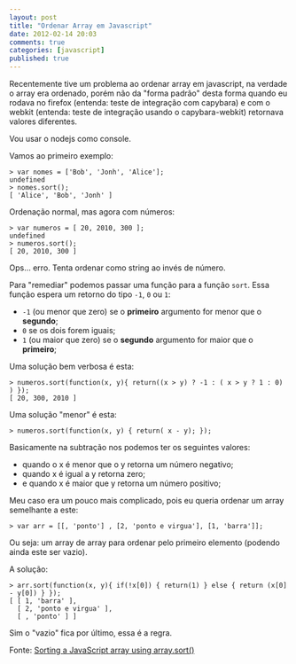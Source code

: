 ```yaml
---
layout: post
title: "Ordenar Array em Javascript"
date: 2012-02-14 20:03
comments: true
categories: [javascript]
published: true
---
```


Recentemente tive um problema ao ordenar array em javascript, na verdade
o array era ordenado, porém não da "forma padrão" desta forma quando eu
rodava no firefox (entenda: teste de integração com capybara) e com o
webkit (entenda: teste de integração usando o capybara-webkit) retornava
valores diferentes.

Vou usar o nodejs como console.

Vamos ao primeiro exemplo:

    > var nomes = ['Bob', 'Jonh', 'Alice'];
    undefined
    > nomes.sort();
    [ 'Alice', 'Bob', 'Jonh' ]

Ordenação normal, mas agora com números:

    > var numeros = [ 20, 2010, 300 ];
    undefined
    > numeros.sort();
    [ 20, 2010, 300 ]

Ops… erro. Tenta ordenar como string ao invés de número.

Para "remediar" podemos passar uma função para a função ```sort```.
Essa função espera um retorno do tipo ```-1```, ```0``` ou ```1```:

* ```-1``` (ou menor que zero) se o **primeiro** argumento for menor que o **segundo**;
* ```0``` se os dois forem iguais;
* ```1``` (ou maior que zero) se o **segundo** argumento for maior que o **primeiro**;

Uma solução bem verbosa é esta:

    > numeros.sort(function(x, y){ return((x > y) ? -1 : ( x > y ? 1 : 0) ) });
    [ 20, 300, 2010 ]

Uma solução "menor" é esta:

    > numeros.sort(function(x, y) { return( x - y); });

Basicamente na subtração nos podemos ter os seguintes valores:

* quando o x é menor que o y retorna um número negativo;
* quando x é igual a y retorna zero;
* e quando x é maior que y retorna um número positivo;

Meu caso era um pouco mais complicado, pois eu queria ordenar um array
semelhante a este:

    > var arr = [[, 'ponto'] , [2, 'ponto e virgua'], [1, 'barra']];

Ou seja: um array de array para ordenar pelo primeiro elemento (podendo
ainda este ser vazio).

A solução:

    > arr.sort(function(x, y){ if(!x[0]) { return(1) } else { return (x[0] - y[0]) } });
    [ [ 1, 'barra' ],
      [ 2, 'ponto e virgua' ],
      [ , 'ponto' ] ]

Sim o "vazio" fica por último, essa é a regra.

Fonte: [Sorting a JavaScript array using array.sort()](view-source:http://www.javascriptkit.com/javatutors/arraysort.shtml)
